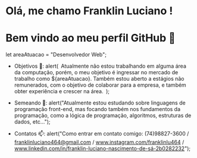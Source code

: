 # Olá, me chamo Franklin Luciano ! 

# Bem vindo ao meu perfil GitHub 👋


let areaAtuacao = "Desenvolvedor Web";
  
 - Objetivos 🔭: alert(` `Atualmente não estou trabalhando em alguma área da computação, porém, o meu objetivo é ingressar no mercado de trabalho como ${areaAtuacao}.
          Também estou aberto a estágios não remunerados, com o objetivo de colaborar para a empresa, e também obter experiência e crescer na área.` `);

 - Semeando 🌱: alert("Atualmente estou estudando sobre linguagens de programação front-end, mas focando também nos fundamentos da programação,
                        como a lógica de programação, algoritmos, estruturas de dados, etc...");
   
 - Contatos 📫: alert("Como entrar em contato comigo: (74)98827-3600 / franklinluciano464@gmail.com / www.instagram.com/franklinlu464 /          www.linkedin.com/in/franklin-luciano-nascimento-de-sá-2b0282232");

  

<!--
**FrankLu464/FrankLu464** is a ✨ _special_ ✨ repository because its `README.md` (this file) appears on your GitHub profile.

Here are some ideas to get you started:

- 🔭 I’m currently working on ...
- 🌱 I’m currently learning ...
- 👯 I’m looking to collaborate on ...
- 🤔 I’m looking for help with ...
- 💬 Ask me about ...
- 📫 How to reach me: ...
- 😄 Pronouns: ...
- ⚡ Fun fact: ...
-->
